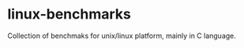 linux-benchmarks
================

Collection of benchmaks for unix/linux platform, mainly in C language.
